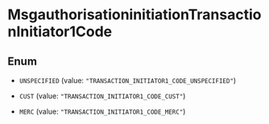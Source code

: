 

# MsgauthorisationinitiationTransactionInitiator1Code

## Enum


* `UNSPECIFIED` (value: `"TRANSACTION_INITIATOR1_CODE_UNSPECIFIED"`)

* `CUST` (value: `"TRANSACTION_INITIATOR1_CODE_CUST"`)

* `MERC` (value: `"TRANSACTION_INITIATOR1_CODE_MERC"`)



